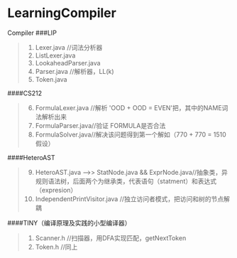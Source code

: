 # LearningCompiler
Compiler 
###LIP
>1. Lexer.java	//词法分析器
>2. ListLexer.java	<br>
>3. LookaheadParser.java<br>
>4. Parser.java	//解析器，LL(k)<br>
>5. Token.java<br>

####CS212<br>
>6. FormulaLexer.java //解析 'OOD + OOD = EVEN'把，其中的NAME词法解析出来 <br>
>7. FormulaParser.java//验证 FORMULA是否合法<br>
>8. FormulaSolver.java//解决该问题得到第一个解如（770 + 770 = 1510假设）<br>

####HeteroAST
>9. HeteroAST.java  -->> StatNode.java && ExprNode.java//抽象类，异规则语法树，后面两个为继承类，代表语句（statment）和表达式（expresion）<br>
>8. IndependentPrintVisitor.java //独立访问者模式，把访问和树的节点解耦<br>

####TINY（编译原理及实践的小型编译器）
>1. Scanner.h //扫描器，用DFA实现匹配，getNextToken
>2. Token.h //同上

